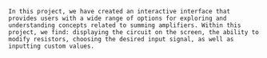 	In this project, we have created an interactive interface that provides users with a wide range of options for exploring and understanding concepts related to summing amplifiers. Within this project, we find: displaying the circuit on the screen, the ability to modify resistors, choosing the desired input signal, as well as inputting custom values.

